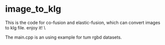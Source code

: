 # image_to_klg
This is the code for co-fusion and elastic-fusion, which can convert images to klg file. enjoy it! \

The main.cpp is an using example for tum rgbd datasets.
